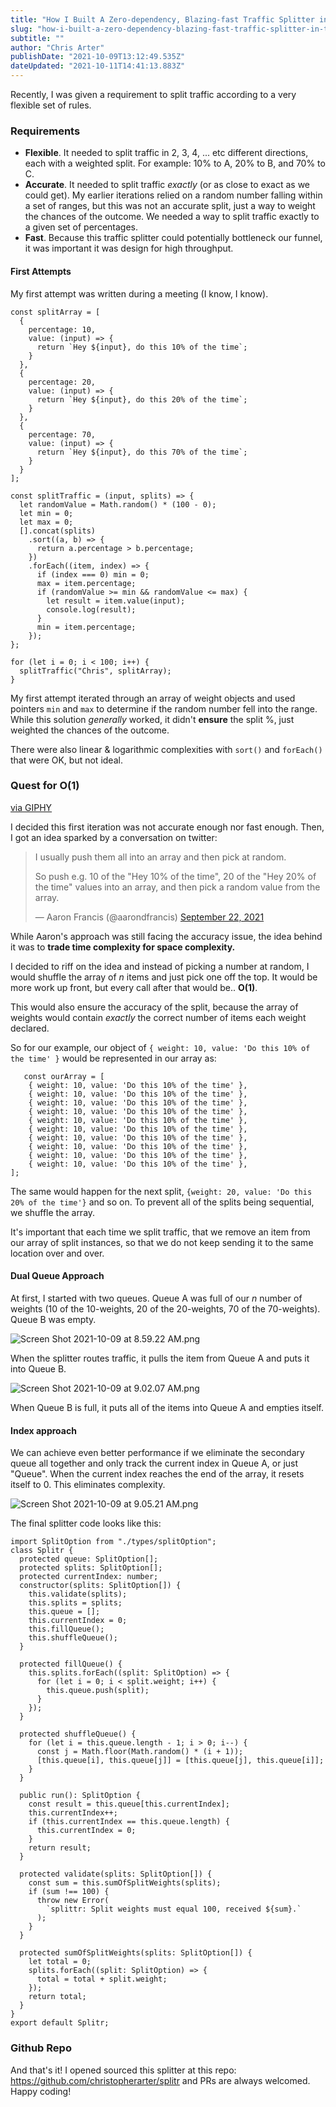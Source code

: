 ```yaml
---
title: "How I Built A Zero-dependency, Blazing-fast Traffic Splitter in TypeScript"
slug: "how-i-built-a-zero-dependency-blazing-fast-traffic-splitter-in-typescript"
subtitle: ""
author: "Chris Arter"
publishDate: "2021-10-09T13:12:49.535Z"
dateUpdated: "2021-10-11T14:41:13.883Z"
---
```


Recently, I was given a requirement to split traffic according to a very flexible set of rules.

### Requirements

*   **Flexible**. It needed to split traffic in 2, 3, 4, ... etc different directions, each with a weighted split. For example: 10% to A, 20% to B, and 70% to C.
*   **Accurate**. It needed to split traffic _exactly_ (or as close to exact as we could get). My earlier iterations relied on a random number falling within a set of ranges, but this was not an accurate split, just a way to weight the chances of the outcome. We needed a way to split traffic exactly to a given set of percentages.
*   **Fast**. Because this traffic splitter could potentially bottleneck our funnel, it was important it was design for high throughput.

#### First Attempts

My first attempt was written during a meeting (I know, I know).

    const splitArray = [
      {
        percentage: 10,
        value: (input) => {
          return `Hey ${input}, do this 10% of the time`;
        }
      },
      {
        percentage: 20,
        value: (input) => {
          return `Hey ${input}, do this 20% of the time`;
        }
      },
      {
        percentage: 70,
        value: (input) => {
          return `Hey ${input}, do this 70% of the time`;
        }
      }
    ];
    
    const splitTraffic = (input, splits) => {
      let randomValue = Math.random() * (100 - 0);
      let min = 0;
      let max = 0;
      [].concat(splits)
        .sort((a, b) => {
          return a.percentage > b.percentage;
        })
        .forEach((item, index) => {
          if (index === 0) min = 0;
          max = item.percentage;
          if (randomValue >= min && randomValue <= max) {
            let result = item.value(input);
            console.log(result);
          }
          min = item.percentage;
        });
    };
    
    for (let i = 0; i < 100; i++) {
      splitTraffic("Chris", splitArray);
    }
    

My first attempt iterated through an array of weight objects and used pointers `min` and `max` to determine if the random number fell into the range. While this solution _generally_ worked, it didn't **ensure** the split %, just weighted the chances of the outcome.

There were also linear & logarithmic complexities with `sort()` and `forEach()` that were OK, but not ideal.

### Quest for O(1)

[via GIPHY](https://giphy.com/gifs/indiana-jones-harrison-ford-9J8gnvAxmDFbG)

I decided this first iteration was not accurate enough nor fast enough. Then, I got an idea sparked by a conversation on twitter:

> I usually push them all into an array and then pick at random.  
>   
> So push e.g. 10 of the "Hey 10% of the time", 20 of the "Hey 20% of the time" values into an array, and then pick a random value from the array.
> 
> — Aaron Francis (@aarondfrancis) [September 22, 2021](https://twitter.com/aarondfrancis/status/1440750593186811907?ref_src=twsrc%5Etfw)

While Aaron's approach was still facing the accuracy issue, the idea behind it was to **trade time complexity for space complexity.**

I decided to riff on the idea and instead of picking a number at random, I would shuffle the array of _n_ items and just pick one off the top. It would be more work up front, but every call after that would be.. **O(1)**.

This would also ensure the accuracy of the split, because the array of weights would contain _exactly_ the correct number of items each weight declared.

So for our example, our object of `{ weight: 10, value: 'Do this 10% of the time' }` would be represented in our array as:

       const ourArray = [
        { weight: 10, value: 'Do this 10% of the time' },
        { weight: 10, value: 'Do this 10% of the time' },
        { weight: 10, value: 'Do this 10% of the time' },
        { weight: 10, value: 'Do this 10% of the time' },
        { weight: 10, value: 'Do this 10% of the time' },
        { weight: 10, value: 'Do this 10% of the time' },
        { weight: 10, value: 'Do this 10% of the time' },
        { weight: 10, value: 'Do this 10% of the time' },
        { weight: 10, value: 'Do this 10% of the time' },
        { weight: 10, value: 'Do this 10% of the time' },
    ];
    

The same would happen for the next split, `{weight: 20, value: 'Do this 20% of the time'}` and so on. To prevent all of the splits being sequential, we shuffle the array.

It's important that each time we split traffic, that we remove an item from our array of split instances, so that we do not keep sending it to the same location over and over.

#### Dual Queue Approach

At first, I started with two queues. Queue A was full of our _n_ number of weights (10 of the 10-weights, 20 of the 20-weights, 70 of the 70-weights). Queue B was empty.

![Screen Shot 2021-10-09 at 8.59.22 AM.png](/images/1737473617712-PonMoXbIa.png)

When the splitter routes traffic, it pulls the item from Queue A and puts it into Queue B.

![Screen Shot 2021-10-09 at 9.02.07 AM.png](/images/1737473618023-BKNKmtCV-.png)

When Queue B is full, it puts all of the items into Queue A and empties itself.

#### Index approach

We can achieve even better performance if we eliminate the secondary queue all together and only track the current index in Queue A, or just "Queue". When the current index reaches the end of the array, it resets itself to 0. This eliminates complexity.

![Screen Shot 2021-10-09 at 9.05.21 AM.png](/images/1737473618286-s9MRxdqcB.png)

The final splitter code looks like this:

    import SplitOption from "./types/splitOption";
    class Splitr {
      protected queue: SplitOption[];
      protected splits: SplitOption[];
      protected currentIndex: number;
      constructor(splits: SplitOption[]) {
        this.validate(splits);
        this.splits = splits;
        this.queue = [];
        this.currentIndex = 0;
        this.fillQueue();
        this.shuffleQueue();
      }
    
      protected fillQueue() {
        this.splits.forEach((split: SplitOption) => {
          for (let i = 0; i < split.weight; i++) {
            this.queue.push(split);
          }
        });
      }
    
      protected shuffleQueue() {
        for (let i = this.queue.length - 1; i > 0; i--) {
          const j = Math.floor(Math.random() * (i + 1));
          [this.queue[i], this.queue[j]] = [this.queue[j], this.queue[i]];
        }
      }
    
      public run(): SplitOption {
        const result = this.queue[this.currentIndex];
        this.currentIndex++;
        if (this.currentIndex == this.queue.length) {
          this.currentIndex = 0;
        }
        return result;
      }
    
      protected validate(splits: SplitOption[]) {
        const sum = this.sumOfSplitWeights(splits);
        if (sum !== 100) {
          throw new Error(
            `splittr: Split weights must equal 100, received ${sum}.`
          );
        }
      }
    
      protected sumOfSplitWeights(splits: SplitOption[]) {
        let total = 0;
        splits.forEach((split: SplitOption) => {
          total = total + split.weight;
        });
        return total;
      }
    }
    export default Splitr;
    

### Github Repo

And that's it! I opened sourced this splitter at this repo: https://github.com/christopherarter/splitr and PRs are always welcomed. Happy coding!